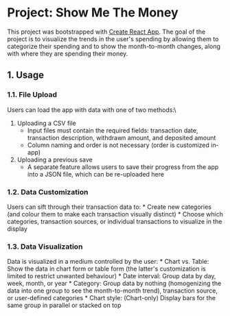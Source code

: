 # Project: Show Me The Money


This project was bootstrapped with [Create React App](https://github.com/facebook/create-react-app).
The goal of the project is to visualize the trends in the user's spending by allowing them to categorize their spending and to show the month-to-month
changes, along with where they are spending their money.

## 1. Usage

### 1.1. File Upload

Users can load the app with data with one of two methods:\
1. Uploading a CSV file
    * Input files must contain the required fields: transaction date, transaction description, withdrawn amount, and deposited amount
    * Column naming and order is not necessary (order is customized in-app)
2. Uploading a previous save
    * A separate feature allows users to save their progress from the app into a JSON file, which can be re-uploaded here

### 1.2. Data Customization

Users can sift through their transaction data to:
    * Create new categories (and colour them to make each transaction visually distinct)
    * Choose which categories, transaction sources, or individual transactions to visualize in the display

### 1.3. Data Visualization

Data is visualized in a medium controlled by the user:
    * Chart vs. Table: Show the data in chart form or table form (the latter's customization is limited to restrict unwanted behaviour)
    * Date interval: Group data by day, week, month, or year
    * Category: Group data by nothing (homogenizing the data into one group to see the month-to-month trend), transaction source, or user-defined categories
    * Chart style: (Chart-only) Display bars for the same group in parallel or stacked on top
